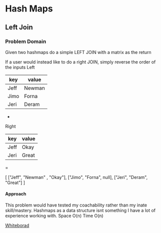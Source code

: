 # Hash Maps

## Left Join

### Problem Domain
Given two hashmaps do a simple LEFT JOIN with a matrix as the return

If a user would instead like to do a right JOIN, simply reverse the order of the inputs
Left

| key | value |
|-----|-------|
| Jeff| Newman|
| Jimo| Forna |
| Jeri| Deram |

+
Right

|key  | value |
|-----|-------|
| Jeff| Okay  |
| Jeri| Great |

=

[
["Jeff", "Newman" , "Okay"],
["Jimo", "Forna", null],
["Jeri", "Deram", "Great"]
]

#### Approach
This problem would have tested my coachability rather than my inate skill/mastery. Hashmaps as a data structure isnt something I have a lot of experience working with. 
Space O(n)
Time O(n)

[Whiteborad](https://github.com/MichaelJahns/codeChallenges/blob/master/java/src/assets/LeftJoin.jpg)
